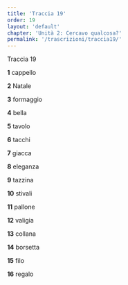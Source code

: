 ```yaml
---
title: 'Traccia 19'
order: 19
layout: 'default'
chapter: 'Unità 2: Cercavo qualcosa?'
permalink: '/trascrizioni/traccia19/'
---
```


Traccia 19

**1** cappello

**2** Natale

**3** formaggio

**4** bella

**5** tavolo

**6** tacchi

**7** giacca

**8** eleganza

**9** tazzina

**10** stivali

**11** pallone

**12** valigia

**13** collana

**14** borsetta

**15** filo

**16** regalo
